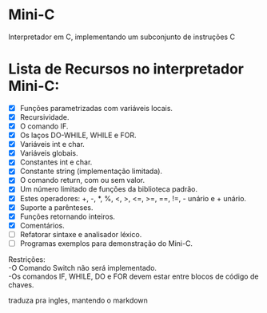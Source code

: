 # Mini-C
Interpretador em C, implementando um  subconjunto de instruções C


# Lista de Recursos no interpretador Mini-C:

- [x] Funções parametrizadas com variáveis locais.
- [x] Recursividade.
- [x] O comando IF.
- [x] Os laços DO-WHILE, WHILE e FOR.
- [x] Variáveis int e char.
- [x] Variáveis globais.
- [x] Constantes int e char.
- [x] Constante string (implementação limitada).
- [x] O comando return, com ou sem valor.
- [x] Um número limitado de funções da biblioteca padrão.
- [x] Estes operadores: +, -, *, %, <, >, <=, >=, ==, !=, - unário e + unário.
- [x] Suporte a parênteses.
- [x] Funções retornando inteiros.
- [x] Comentários.
- [ ] Refatorar sintaxe e analisador léxico.
- [ ] Programas exemplos para demonstração do Mini-C.

Restrições:
<br>
-O Comando Switch não será implementado.<br>
-Os comandos IF, WHILE, DO e FOR devem estar entre blocos de código de chaves.



traduza pra ingles,  mantendo o markdown
